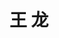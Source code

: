 ---
# Display name

title: 王 龙
user_groups: ["Graduated Post-Doc"]



organizations:
- name: 2004-2006 

Interests:
- Parallel computing

---